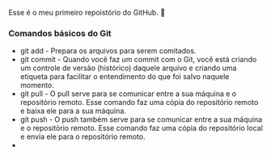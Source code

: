 Esse é o meu primeiro repoistório do GitHub. :jack_o_lantern:


### Comandos básicos do Git

* git add - Prepara os arquivos para serem comitados.
* git commit - Quando você faz um commit com o Git, você está criando um controle de versão (histórico) daquele arquivo e criando uma etiqueta para facilitar o entendimento do que foi salvo naquele momento.
* git pull - O pull serve para se comunicar entre a sua máquina e o repositório remoto. Esse comando faz uma cópia do repositório remoto e baixa ele para a sua máquina.
* git push - O push também serve para se comunicar entre a sua máquina e o repositório remoto. Esse comando faz uma cópia do repositório local e envia ele para o repositório remoto.
*
